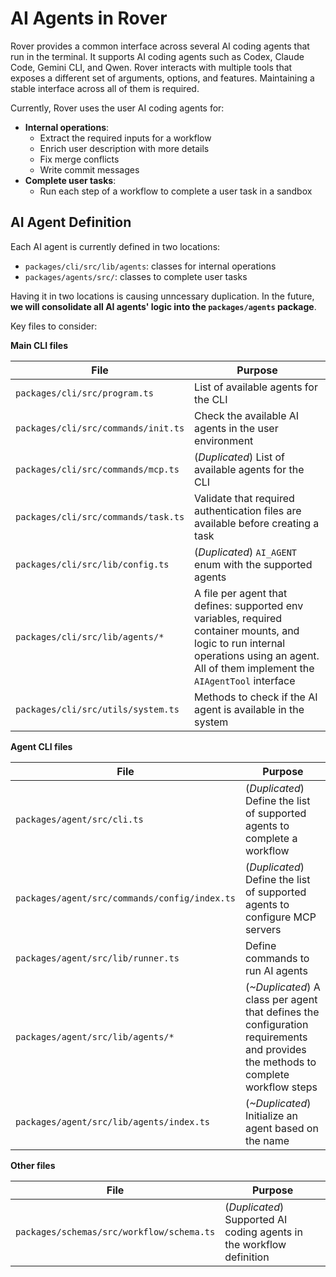 # AI Agents in Rover

Rover provides a common interface across several AI coding agents that run in the terminal. It supports AI coding agents such as Codex, Claude Code, Gemini CLI, and Qwen. Rover interacts with multiple tools that exposes a different set of arguments, options, and features. Maintaining a stable interface across all of them is required.

Currently, Rover uses the user AI coding agents for:

- **Internal operations**: 
  - Extract the required inputs for a workflow
  - Enrich user description with more details
  - Fix merge conflicts
  - Write commit messages
- **Complete user tasks**: 
  - Run each step of a workflow to complete a user task in a sandbox

## AI Agent Definition

Each AI agent is currently defined in two locations:

- `packages/cli/src/lib/agents`: classes for internal operations
- `packages/agents/src/`: classes to complete user tasks

Having it in two locations is causing unncessary duplication. In the future, **we will consolidate all AI agents' logic into the `packages/agents` package**.

Key files to consider:

**Main CLI files**

| File | Purpose |
| --- | --- |
| `packages/cli/src/program.ts` | List of available agents for the CLI |
| `packages/cli/src/commands/init.ts` | Check the available AI agents in the user environment |
| `packages/cli/src/commands/mcp.ts` | (_Duplicated_) List of available agents for the CLI |
| `packages/cli/src/commands/task.ts` | Validate that required authentication files are available before creating a task |
| `packages/cli/src/lib/config.ts` | (_Duplicated_) `AI_AGENT` enum with the supported agents | 
| `packages/cli/src/lib/agents/*` | A file per agent that defines: supported env variables, required container mounts, and logic to run internal operations using an agent. All of them implement the `AIAgentTool` interface |
| `packages/cli/src/utils/system.ts` | Methods to check if the AI agent is available in the system |

**Agent CLI files**

| File | Purpose |
| --- | --- |
| `packages/agent/src/cli.ts` | (_Duplicated_) Define the list of supported agents to complete a workflow | 
| `packages/agent/src/commands/config/index.ts` | (_Duplicated_) Define the list of supported agents to configure MCP servers |
| `packages/agent/src/lib/runner.ts` | Define commands to run AI agents |
| `packages/agent/src/lib/agents/*` | (_~Duplicated_) A class per agent that defines the configuration requirements and provides the methods to complete workflow steps |
| `packages/agent/src/lib/agents/index.ts` | (_~Duplicated_) Initialize an agent based on the name | 

**Other files**

| File | Purpose |
| --- | --- |
| `packages/schemas/src/workflow/schema.ts` | (_Duplicated_) Supported AI coding agents in the workflow definition |